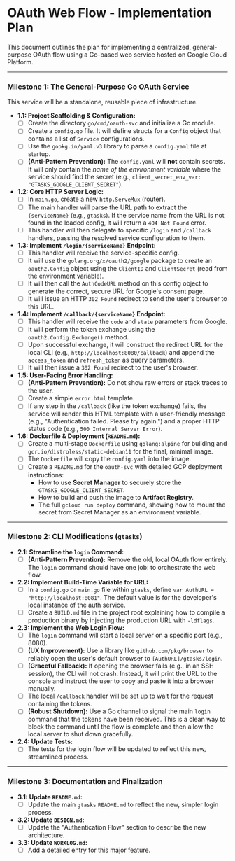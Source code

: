 # OAuth Web Flow - Implementation Plan

This document outlines the plan for implementing a centralized, general-purpose OAuth flow using a Go-based web service hosted on Google Cloud Platform.

---

### Milestone 1: The General-Purpose Go OAuth Service

This service will be a standalone, reusable piece of infrastructure.

-   **1.1: Project Scaffolding & Configuration:**
    -   [ ] Create the directory `go/cmd/oauth-svc` and initialize a Go module.
    -   [ ] Create a `config.go` file. It will define structs for a `Config` object that contains a list of `Service` configurations.
    -   [ ] Use the `gopkg.in/yaml.v3` library to parse a `config.yaml` file at startup.
    -   [ ] **(Anti-Pattern Prevention):** The `config.yaml` will **not** contain secrets. It will only contain the *name of the environment variable* where the service should find the secret (e.g., `client_secret_env_var: "GTASKS_GOOGLE_CLIENT_SECRET"`).

-   **1.2: Core HTTP Server Logic:**
    -   [ ] In `main.go`, create a new `http.ServeMux` (router).
    -   [ ] The main handler will parse the URL path to extract the `{serviceName}` (e.g., `gtasks`). If the service name from the URL is not found in the loaded config, it will return a `404 Not Found` error.
    -   [ ] This handler will then delegate to specific `/login` and `/callback` handlers, passing the resolved service configuration to them.

-   **1.3: Implement `/login/{serviceName}` Endpoint:**
    -   [ ] This handler will receive the service-specific config.
    -   [ ] It will use the `golang.org/x/oauth2/google` package to create an `oauth2.Config` object using the `ClientID` and `ClientSecret` (read from the environment variable).
    -   [ ] It will then call the `AuthCodeURL` method on this config object to generate the correct, secure URL for Google's consent page.
    -   [ ] It will issue an HTTP `302 Found` redirect to send the user's browser to this URL.

-   **1.4: Implement `/callback/{serviceName}` Endpoint:**
    -   [ ] This handler will receive the `code` and `state` parameters from Google.
    -   [ ] It will perform the token exchange using the `oauth2.Config.Exchange()` method.
    -   [ ] Upon successful exchange, it will construct the redirect URL for the local CLI (e.g., `http://localhost:8080/callback`) and append the `access_token` and `refresh_token` as query parameters.
    -   [ ] It will then issue a `302 Found` redirect to the user's browser.

-   **1.5: User-Facing Error Handling:**
    -   [ ] **(Anti-Pattern Prevention):** Do not show raw errors or stack traces to the user.
    -   [ ] Create a simple `error.html` template.
    -   [ ] If any step in the `/callback` (like the token exchange) fails, the service will render this HTML template with a user-friendly message (e.g., "Authentication failed. Please try again.") and a proper HTTP status code (e.g., `500 Internal Server Error`).

-   **1.6: Dockerfile & Deployment (`README.md`):**
    -   [ ] Create a multi-stage `Dockerfile` using `golang:alpine` for building and `gcr.io/distroless/static-debian11` for the final, minimal image.
    -   [ ] The `Dockerfile` will copy the `config.yaml` into the image.
    -   [ ] Create a `README.md` for the `oauth-svc` with detailed GCP deployment instructions:
        -   How to use **Secret Manager** to securely store the `GTASKS_GOOGLE_CLIENT_SECRET`.
        -   How to build and push the image to **Artifact Registry**.
        -   The full `gcloud run deploy` command, showing how to mount the secret from Secret Manager as an environment variable.

---

### Milestone 2: CLI Modifications (`gtasks`)

-   **2.1: Streamline the `login` Command:**
    -   [ ] **(Anti-Pattern Prevention):** Remove the old, local OAuth flow entirely. The `login` command should have one job: to orchestrate the web flow.
-   **2.2: Implement Build-Time Variable for URL:**
    -   [ ] In a `config.go` or `main.go` file within `gtasks`, define `var AuthURL = "http://localhost:8081"`. The default value is for the developer's local instance of the auth service.
    -   [ ] Create a `BUILD.md` file in the project root explaining how to compile a production binary by injecting the production URL with `-ldflags`.
-   **2.3: Implement the Web Login Flow:**
    -   [ ] The `login` command will start a local server on a specific port (e.g., 8080).
    -   [ ] **(UX Improvement):** Use a library like `github.com/pkg/browser` to reliably open the user's default browser to `[AuthURL]/gtasks/login`.
    -   [ ] **(Graceful Fallback):** If opening the browser fails (e.g., in an SSH session), the CLI will not crash. Instead, it will print the URL to the console and instruct the user to copy and paste it into a browser manually.
    -   [ ] The local `/callback` handler will be set up to wait for the request containing the tokens.
    -   [ ] **(Robust Shutdown):** Use a Go channel to signal the main `login` command that the tokens have been received. This is a clean way to block the command until the flow is complete and then allow the local server to shut down gracefully.
-   **2.4: Update Tests:**
    -   [ ] The tests for the login flow will be updated to reflect this new, streamlined process.

---

### Milestone 3: Documentation and Finalization

-   **3.1: Update `README.md`:**
    -   [ ] Update the main `gtasks` `README.md` to reflect the new, simpler login process.
-   **3.2: Update `DESIGN.md`:**
    -   [ ] Update the "Authentication Flow" section to describe the new architecture.
-   **3.3: Update `WORKLOG.md`:**
    -   [ ] Add a detailed entry for this major feature.